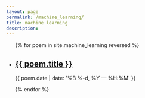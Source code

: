 ```yaml
---
layout: page
permalink: /machine_learning/
title: machine learning
description: 
---
```


<ul class="post-list">
{% for poem in site.machine_learning reversed %}
    <li>
        <h2><a class="poem-title" href="{{ poem.url | prepend: site.baseurl }}">{{ poem.title }}</a></h2>
        <p class="post-meta">{{ poem.date | date: '%B %-d, %Y — %H:%M' }}</p>
      </li>
{% endfor %}
</ul>